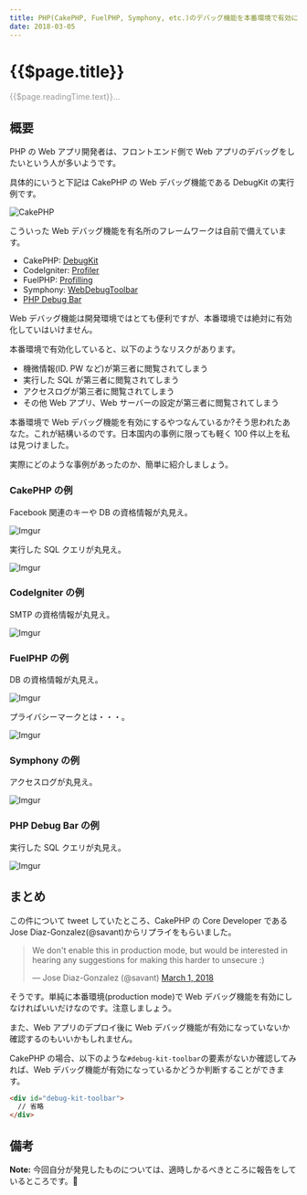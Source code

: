 ```yaml
---
title: PHP(CakePHP, FuelPHP, Symphony, etc.)のデバッグ機能を本番環境で有効にしてはいけない
date: 2018-03-05
---
```


# {{$page.title}}

<span style="color: #999;">{{$page.readingTime.text}}...</span>

## 概要

PHP の Web アプリ開発者は、フロントエンド側で Web アプリのデバッグをしたいという人が多いようです。

具体的にいうと下記は CakePHP の Web デバッグ機能である DebugKit の実行例です。

![CakePHP](https://book.cakephp.org/3.0/ja/_images/history-panel-use.gif)

こういった Web デバッグ機能を有名所のフレームワークは自前で備えています。

- CakePHP: [DebugKit](https://github.com/cakephp/debug_kit)
- CodeIgniter: [Profiler](https://www.codeigniter.com/userguide3/general/profiling.html)
- FuelPHP: [Profilling](https://fuelphp.com/docs/general/profiling.html)
- Symphony: [WebDebugToolbar](https://symfony.com/doc/master/page_creation.html#the-web-debug-toolbar-debugging-dream)
- [PHP Debug Bar](https://github.com/maximebf/php-debugbar)

Web デバッグ機能は開発環境ではとても便利ですが、本番環境では絶対に有効化していはいけません。

本番環境で有効化していると、以下のようなリスクがあります。

- 機微情報(ID. PW など)が第三者に閲覧されてしまう
- 実行した SQL が第三者に閲覧されてしまう
- アクセスログが第三者に閲覧されてしまう
- その他 Web アプリ、Web サーバーの設定が第三者に閲覧されてしまう

本番環境で Web デバッグ機能を有効にするやつなんているか?そう思われたあなた。これが結構いるのです。日本国内の事例に限っても軽く 100 件以上を私は見つけました。

実際にどのような事例があったのか、簡単に紹介しましょう。

### CakePHP の例

Facebook 関連のキーや DB の資格情報が丸見え。

![Imgur](https://i.imgur.com/fFnsGTl.png)

実行した SQL クエリが丸見え。

![Imgur](https://i.imgur.com/qVqCYVZ.png)

### CodeIgniter の例

SMTP の資格情報が丸見え。

![Imgur](https://i.imgur.com/9fmONl2.png)

### FuelPHP の例

DB の資格情報が丸見え。

![Imgur](https://i.imgur.com/vRkt2BF.png)

プライバシーマークとは・・・。

![Imgur](https://i.imgur.com/sEKPk1y.png)

### Symphony の例

アクセスログが丸見え。

![Imgur](https://i.imgur.com/xP4HeZA.png)

### PHP Debug Bar の例

実行した SQL クエリが丸見え。

![Imgur](https://i.imgur.com/murMZuM.png)

## まとめ

この件について tweet していたところ、CakePHP の Core Developer である Jose Diaz-Gonzalez(@savant)からリプライをもらいました。

<blockquote class="twitter-tweet" data-lang="en"><p lang="en" dir="ltr">We don&#39;t enable this in production mode, but would be interested in hearing any suggestions for making this harder to unsecure :)</p>&mdash; Jose Diaz-Gonzalez (@savant) <a href="https://twitter.com/savant/status/969101233519775744?ref_src=twsrc%5Etfw">March 1, 2018</a></blockquote>
<script async src="https://platform.twitter.com/widgets.js" charset="utf-8"></script>

そうです。単純に本番環境(production mode)で Web デバッグ機能を有効にしなければいいだけなのです。注意しましょう。

また、Web アプリのデプロイ後に Web デバッグ機能が有効になっていないか確認するのもいいかもしれません。

CakePHP の場合、以下のような`#debug-kit-toolbar`の要素がないか確認してみれば、Web デバッグ機能が有効になっているかどうか判断することができます。

```html
<div id="debug-kit-toolbar">
  // 省略
</div>
```

## 備考

**Note:** 今回自分が発見したものについては、適時しかるべきところに報告をしているところです。🙏
